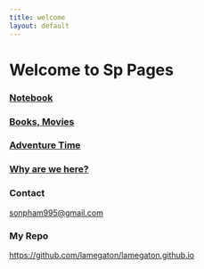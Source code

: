 ```yaml
---
title: welcome
layout: default
---
```


# Welcome to Sp Pages

### [Notebook](notebook/)
### [Books, Movies](book_movie/)
### [Adventure Time](adventure_time/)
### [Why are we here?](philosophy/)

### Contact
sonpham995@gmail.com

### My Repo  
https://github.com/lamegaton/lamegaton.github.io
